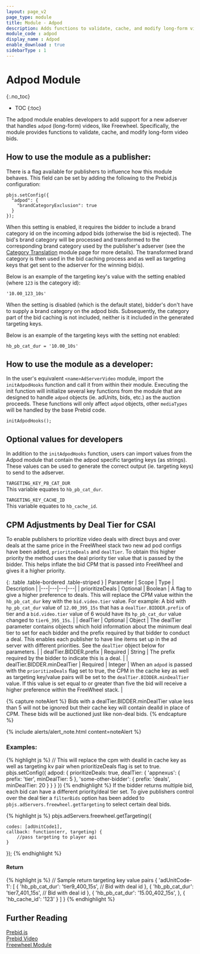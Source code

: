 ```yaml
---
layout: page_v2
page_type: module
title: Module - Adpod
description: Adds functions to validate, cache, and modify long-form video bids.
module_code : adpod
display_name : Adpod
enable_download : true
sidebarType : 1
---
```


# Adpod Module

{:.no_toc}

* TOC
{:toc}

The adpod module enables developers to add support for a new adserver that handles `adpod` (long-form) videos, like Freewheel.  Specifically, the module provides functions to validate, cache, and modify long-form video bids.

## How to use the module as a publisher:

There is a flag available for publishers to influence how this module behaves.  This field can be set by adding the following to the Prebid.js configuration:

```
pbjs.setConfig({
  "adpod": {
    "brandCategoryExclusion": true
  }
});
```

When this setting is enabled, it requires the bidder to include a brand category id on the incoming adpod bids (otherwise the bid is rejected).  The bid's brand category will be processed and transformed to the corresponding brand category used by the publisher's adserver (see the [Category Translation](/dev-docs/modules/categoryTranslation.html) module page for more details).   The transformed brand category is then used in the bid caching process and as well as targeting keys that get sent to the adserver for the winning bid(s).

Below is an example of the targeting key's value with the setting enabled (where `123` is the category id):
```
'10.00_123_10s'
```

When the setting is disabled (which is the default state), bidder's don't have to supply a brand category on the adpod bids.  Subsequently, the category part of the bid caching is not included, neither is it included in the generated targeting keys.

Below is an example of the targeting keys with the setting not enabled:
```
hb_pb_cat_dur = '10.00_10s'
```


## How to use the module as a developer:

In the user's equivalent `<name>AdServerVideo` module, import the `initAdpodHooks` function and call it from within their module. Executing the init function will initialize several key functions from the module that are designed to handle `adpod` objects (ie. adUnits, bids, etc.) as the auction proceeds. These functions will only affect `adpod` objects, other `mediaTypes` will be handled by the base Prebid code.

```
initAdpodHooks();
```

## Optional values for developers
In addition to the `initAdpodHooks` function, users can import values from the Adpod module that contain the adpod specific targeting keys (as strings). These values can be used to generate the correct output (ie. targeting keys) to send to the adserver.  

`TARGETING_KEY_PB_CAT_DUR`  
This variable equates to `hb_pb_cat_dur`.

`TARGETING_KEY_CACHE_ID`  
This variable equates to `hb_cache_id`.

## CPM Adjustments by Deal Tier for CSAI
To enable publishers to prioritize video deals with direct buys and over deals at the same price in the FreeWheel stack two new ad pod configs have been added, `prioritzeDeals` and `dealTier`. To obtain this higher priority the method uses the deal priority tier value that is passed by the bidder. This helps inflate the bid CPM that is passed into FreeWheel and gives it a higher priority.

{: .table .table-bordered .table-striped }
| Parameter  | Scope  | Type  | Description  |
|---|---|---|---|
| prioritizeDeals  |  Optional | Boolean  |  A flag to give a higher preference to deals. This will replace the CPM value within the `hb_pb_cat_dur` key with the `bid.video.tier` value.  For example: A bid with `hp_pb_cat_dur` value of `12.00_395_15s` that has a `dealTier.BIDDER.prefix` of tier and a `bid.video.tier` value of 6 would have its `hp_pb_cat_dur` value changed to `tier6_395_15s`. |
| dealTier  | Optional  | Object  | The dealTier parameter contains objects which hold information about the minimum deal tier to set for each bidder and the prefix required by that bidder to conduct a deal. This enables each publisher to have line items set up in the ad server with different priorities. See the `dealTier` object below for parameters.  |
| dealTier.BIDDER.prefix  | Required  | String  | The prefix required by the bidder to indicate this is a deal.  |
| dealTier.BIDDER.minDealTier  | Required  | Integer  | When an `adpod` is passed with the `prioritizeDeals` flag set to true, the CPM in the cache key as well as targeting key/value pairs will be set to the `dealTier.BIDDER.minDealTier` value. If this value is set equal to or greater than five the bid will receive a higher preference within the FreeWheel stack.   |

{% capture noteAlert %}
Bids with a dealTier.BIDDER.minDealTier value less than 5 will not be ignored but their cache key will contain dealId in place of CPM. These bids will be auctioned just like non-deal bids.
{% endcapture %}

{% include alerts/alert_note.html content=noteAlert %}

### Examples:

{% highlight js %}
// This will replace the cpm with dealId in cache key as well as targeting kv pair when prioritizeDeals flag is set to true.
pbjs.setConfig({
  adpod: {
    prioritizeDeals: true,
    dealTier: {
      'appnexus': {
        prefix: 'tier',
        minDealTier: 5
      },
      'some-other-bidder': {
        prefix: 'deals',
        minDealTier: 20
      }
    }
  }
})
{% endhighlight %}
If the bidder returns multiple bid, each bid can have a different priority/deal tier set. To give publishers control over the deal tier a `filterBids` option has been added to `pbjs.adServers.freewheel.getTargeting` to select certain deal bids.

{% highlight js %}
pbjs.adServers.freewheel.getTargeting({

    codes: [adUnitCode1],
    callback: function(err, targeting) {
        //pass targeting to player api
    }
});
{% endhighlight %}

#### Return

{% highlight js %}
// Sample return targeting key value pairs
{
  'adUnitCode-1': [
    {
      'hb_pb_cat_dur': 'tier9_400_15s', // Bid with deal id
    },
    {
      'hb_pb_cat_dur': 'tier7_401_15s', // Bid with deal id
    },
    {
      'hb_pb_cat_dur': '15.00_402_15s',
    },
    {
      'hb_cache_id': '123'
    }
  ]
}
{% endhighlight %}

## Further Reading

[Prebid.js](/dev-docs/getting-started.html)   
[Prebid Video](/prebid-video/video-overview.html)  
[Freewheel Module](/dev-docs/modules/freewheel.html)
